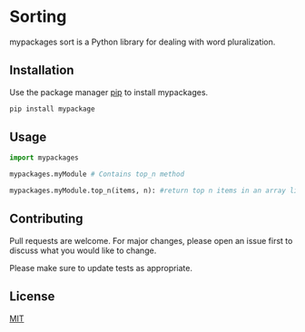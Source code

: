 # Sorting

mypackages sort is a Python library for dealing with word pluralization.

## Installation

Use the package manager [pip](https://pip.pypa.io/en/stable/) to install mypackages.

```bash
pip install mypackage
```

## Usage

```python
import mypackages

mypackages.myModule # Contains top_n method

mypackages.myModule.top_n(items, n): #return top n items in an array list

```

## Contributing

Pull requests are welcome. For major changes, please open an issue first to discuss what you would like to change.

Please make sure to update tests as appropriate.

## License

[MIT](https://choosealicense.com/licenses/mit/)
